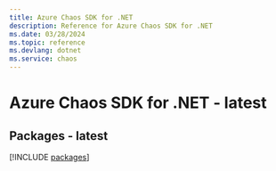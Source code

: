 ```yaml
---
title: Azure Chaos SDK for .NET
description: Reference for Azure Chaos SDK for .NET
ms.date: 03/28/2024
ms.topic: reference
ms.devlang: dotnet
ms.service: chaos
---
```

# Azure Chaos SDK for .NET - latest
## Packages - latest
[!INCLUDE [packages](chaos-index.md)]